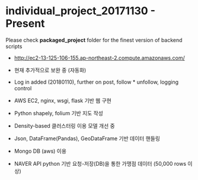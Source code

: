 # individual_project_20171130 - Present

Please check **packaged_project**  folder for the finest version of backend scripts
- http://ec2-13-125-106-155.ap-northeast-2.compute.amazonaws.com/

- 현재 추가적으로 보완 중 (자동화)
- Log in added (20180110), further on post, follow * unfollow, logging control
- AWS EC2, nginx, wsgi, flask 기반 웹 구현
- Python shapely, folium 기반 지도 작성
- Density-based 클러스터링 이용 모델 개선 중
- Json, DataFrame(Pandas), GeoDataFrame 기반 데이터 핸들링
- Mongo DB (aws) 이용
- NAVER API python 기반 요청-저장(DB)을 통한 가맹점 데이터 (50,000 rows 이상)
